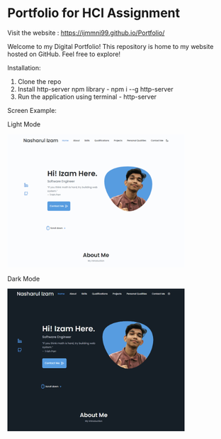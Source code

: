 # Portfolio for HCI Assignment

Visit the website : https://ijmmni99.github.io/Portfolio/

Welcome to my Digital Portfolio!
This repository is home to my website hosted on GitHub. Feel free to explore!

Installation:

1. Clone the repo
2. Install http-server npm library - npm i --g http-server
3. Run the application using terminal - http-server

Screen Example:

Light Mode

<img src="https://raw.githubusercontent.com/ijmmni99/Portfolio/master/assets/img/readme1.PNG" width="400">

Dark Mode

<img src="https://raw.githubusercontent.com/ijmmni99/Portfolio/master/assets/img/readme2.PNG" width="400">

